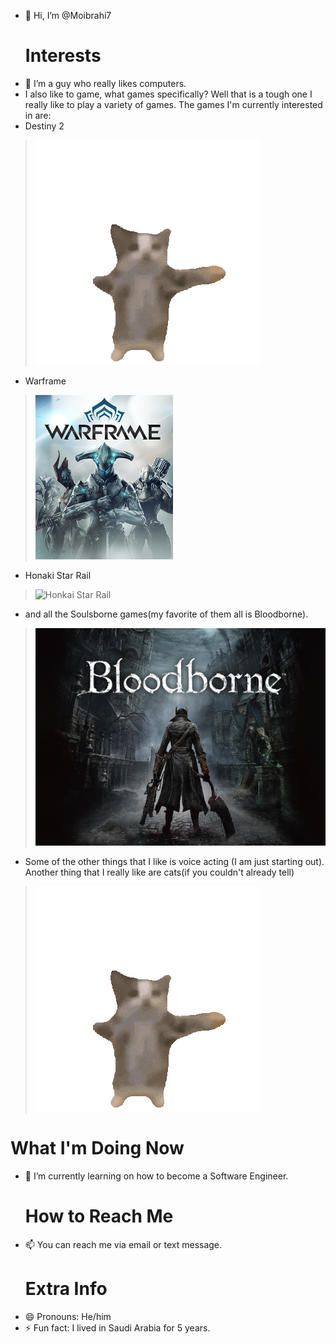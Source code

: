 - 👋 Hi, I’m @Moibrahi7
  # **Interests**
- 👀 I’m a guy who really likes computers.
- I also like to game, what games specifically? Well that is a tough one I really like to play a variety of games. The games I'm currently interested in are:
- Destiny 2
> ![Destiny 2 Cover Art](Pictures/happy-cat-happy-happy-cat.gif)
- Warframe
> ![Warframe Cover Art](Pictures/Warframe_Cover_Art.png)
- Honaki Star Rail
> ![Honkai Star Rail](Pictures/8c3ce3611a4bb187418bb5e24924a055ba33d3046a7aaacb.avif)
- and all the Soulsborne games(my favorite of them all is Bloodborne).
> ![Bloodborne Cover Art](Pictures/NVmnBXze9ElHzU6SmykrJLIV.jpeg)
- Some of the other things that I like is voice acting (I am just starting out). Another thing that I really like are cats(if you couldn't already tell)
> ![happy Cat](Pictures/happy-cat-happy-happy-cat.gif)
  # **What I'm Doing Now**
- 🌱 I’m currently learning on how to become a Software Engineer.
  # **How to Reach Me**
- 📫 You can reach me via email or text message.
  # **Extra Info**
- 😄 Pronouns: He/him 
- ⚡ Fun fact: I lived in Saudi Arabia for 5 years.

<!---
Moibrahi7/Moibrahi7 is a ✨ special ✨ repository because its `README.md` (this file) appears on your GitHub profile.
You can click the Preview link to take a look at your changes.
--->
